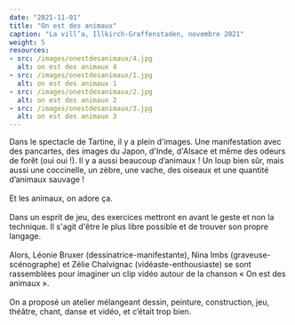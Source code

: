 ```yaml
---
date: "2021-11-01"
title: "On est des animaux"
caption: "La vill’a, Illkirch-Graffenstaden, novembre 2021"
weight: 5
resources:
- src: /images/onestdesanimaux/4.jpg
  alt: on est des animaux 4
- src: /images/onestdesanimaux/1.jpg
  alt: on est des animaux 1
- src: /images/onestdesanimaux/2.jpg
  alt: on est des animaux 2
- src: /images/onestdesanimaux/3.jpg
  alt: on est des animaux 3
---
```

<p class="text">
    Dans le spectacle de Tartine, il y a plein d'images. Une manifestation avec des pancartes, des images du Japon, d'Inde, d'Alsace et même des odeurs de forêt (oui oui !). Il y a aussi beaucoup d’animaux ! Un loup bien sûr, mais aussi une coccinelle, un zèbre, une vache, des oiseaux et une quantité d’animaux sauvage !
    <br/><br/>
    Et les animaux, on adore ça.
    <br/><br/>
    Dans un esprit de jeu, des exercices mettront en avant le geste et non la technique. Il s'agit d'être le plus libre possible et de trouver son propre langage.
    <br/><br/>
    Alors, Léonie Bruxer (dessinatrice-manifestante), Nina Imbs (graveuse-scénographe) et Zélie Chalvignac (vidéaste-enthousiaste) se sont rassemblées pour imaginer un clip vidéo autour de la chanson « On est des animaux ».
    <br/><br/>
    On a proposé un atelier mélangeant dessin, peinture, construction, jeu, théâtre, chant, danse et vidéo, et c’était trop bien.
</p>
